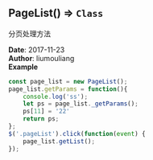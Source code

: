 ## PageList() ⇒ <code>Class</code>
<p>分页处理方法</p>

**Date**: 2017-11-23  
**Author**: liumouliang  
**Example**  
```javascript
const page_list = new PageList();
page_list.getParams = function(){
    console.log('ss');
    let ps = page_list._getParams();
    ps[11] = '22'
    return ps;
};
$('.pageList').click(function(event) {
    page_list.getList();
});
```
